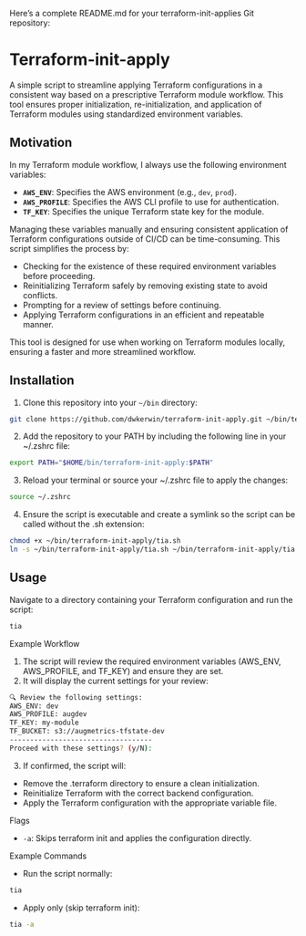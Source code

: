 Here’s a complete README.md for your terraform-init-applies Git repository:

# Terraform-init-apply

A simple script to streamline applying Terraform configurations in a consistent way based on a prescriptive Terraform module workflow. This tool ensures proper initialization, re-initialization, and application of Terraform modules using standardized environment variables.

## Motivation

In my Terraform module workflow, I always use the following environment variables:

- **`AWS_ENV`**: Specifies the AWS environment (e.g., `dev`, `prod`).
- **`AWS_PROFILE`**: Specifies the AWS CLI profile to use for authentication.
- **`TF_KEY`**: Specifies the unique Terraform state key for the module.

Managing these variables manually and ensuring consistent application of Terraform configurations outside of CI/CD can be time-consuming. This script simplifies the process by:

- Checking for the existence of these required environment variables before proceeding.
- Reinitializing Terraform safely by removing existing state to avoid conflicts.
- Prompting for a review of settings before continuing.
- Applying Terraform configurations in an efficient and repeatable manner.

This tool is designed for use when working on Terraform modules locally, ensuring a faster and more streamlined workflow.

## Installation

1. Clone this repository into your `~/bin` directory:

```bash
git clone https://github.com/dwkerwin/terraform-init-apply.git ~/bin/terraform-init-apply
```

2. Add the repository to your PATH by including the following line in your ~/.zshrc file:

```bash
export PATH="$HOME/bin/terraform-init-apply:$PATH"
```

3. Reload your terminal or source your ~/.zshrc file to apply the changes:

```bash
source ~/.zshrc
```

4. Ensure the script is executable and create a symlink so the script can be called without the .sh extension:

```bash
chmod +x ~/bin/terraform-init-apply/tia.sh
ln -s ~/bin/terraform-init-apply/tia.sh ~/bin/terraform-init-apply/tia
```

## Usage

Navigate to a directory containing your Terraform configuration and run the script:

```bash
tia
```

Example Workflow

1.	The script will review the required environment variables (AWS_ENV, AWS_PROFILE, and TF_KEY) and ensure they are set.
2.	It will display the current settings for your review:

```bash
🔍 Review the following settings:
AWS_ENV: dev
AWS_PROFILE: augdev
TF_KEY: my-module
TF_BUCKET: s3://augmetrics-tfstate-dev
-----------------------------------
Proceed with these settings? (y/N):
```


3.	If confirmed, the script will:

- Remove the .terraform directory to ensure a clean initialization.
- Reinitialize Terraform with the correct backend configuration.
- Apply the Terraform configuration with the appropriate variable file.

Flags

- `-a`: Skips terraform init and applies the configuration directly.

Example Commands

- Run the script normally:

```bash
tia
```

- Apply only (skip terraform init):

```bash
tia -a
```
